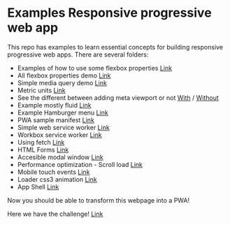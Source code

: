 Examples Responsive progressive web app
================
This repo has examples to learn essential concepts for building responsive progressive web apps.
There are several folders:

* Examples of how to use some flexbox properties [Link](flexbox/examples.html)
* All flexbox properties demo [Link](https://codepen.io/osublake/full/dMLQJr)
* Simple media query demo [Link](media-queries/example.html)
* Metric units [Link](medidas/unidades-de-medida.html)
* See the different between adding meta viewport or not [With](meta-viewport/with.html) / [Without](meta-viewport/without.html)
* Example mostly fluid [Link](mostly-fluid/index.html)
* Example Hamburger menu [Link](hamburger/index.html)
* PWA sample manifest [Link](pwa/manifest/manifest.html)
* Simple web service worker [Link](pwa/service-workers/index.html)
* Workbox service worker [Link](pwa/workbox-cache/index.html)
* Using fetch [Link](https://developer.mozilla.org/es/docs/Web/API/Fetch_API/Utilizando_Fetch)
* HTML Forms [Link](forms/index.html)
* Accesible modal window [Link](http://gdkraus.github.io/accessible-modal-dialog/) 
* Performance optimization - Scroll load [Link](scroll-load/index.html)
* Mobile touch events [Link](touch-events/index.html)
* Loader css3 animation [Link](loader/index.html)
* App Shell [Link](https://app-shell.appspot.com/)

Now you should be able to transform this webpage into a PWA!

Here we have the challenge! [Link](challenge/index.html)
